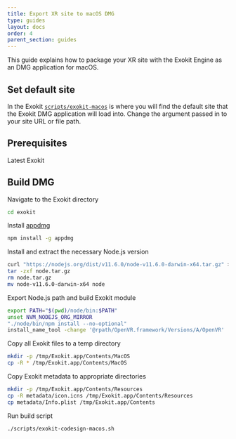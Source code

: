 ```yaml
---
title: Export XR site to macOS DMG
type: guides
layout: docs
order: 4
parent_section: guides
---
```


This guide explains how to package your XR site with the Exokit Engine as an DMG application for macOS.

## Set default site
In the Exokit [`scripts/exokit-macos`](https://github.com/exokitxr/exokit/blob/master/scripts/exokit-macos#L17) is where you will find the default site that the Exokit DMG application will load into. Change the argument passed in to your site URL or file path.

## Prerequisites
Latest Exokit

## Build DMG

Navigate to the Exokit directory
```sh
cd exokit
```

Install [appdmg](https://github.com/LinusU/node-appdmg)
```sh
npm install -g appdmg
```

Install and extract the necessary Node.js version
```sh
curl "https://nodejs.org/dist/v11.6.0/node-v11.6.0-darwin-x64.tar.gz" >node.tar.gz
tar -zxf node.tar.gz
rm node.tar.gz
mv node-v11.6.0-darwin-x64 node
```

Export Node.js path and build Exokit module
```sh
export PATH="$(pwd)/node/bin:$PATH"
unset NVM_NODEJS_ORG_MIRROR
"./node/bin/npm install --no-optional"
install_name_tool -change '@rpath/OpenVR.framework/Versions/A/OpenVR' '@loader_path/../../node_modules/native-openvr-deps/bin/osx64/OpenVR.framework/Versions/A/OpenVR' build/Release/exokit.node
```

Copy all Exokit files to a temp directory
```sh
mkdir -p /tmp/Exokit.app/Contents/MacOS
cp -R * /tmp/Exokit.app/Contents/MacOS
```

Copy Exokit metadata to appropriate directories
```sh
mkdir -p /tmp/Exokit.app/Contents/Resources
cp -R metadata/icon.icns /tmp/Exokit.app/Contents/Resources
cp metadata/Info.plist /tmp/Exokit.app/Contents
```

Run build script
```sh
./scripts/exokit-codesign-macos.sh
```
